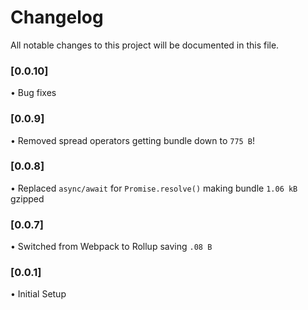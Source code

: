 # Changelog
All notable changes to this project will be documented in this file.

### [0.0.10]
• Bug fixes

### [0.0.9]
• Removed spread operators getting bundle down to `775 B`!

### [0.0.8]
• Replaced `async/await` for `Promise.resolve()` making bundle `1.06 kB` gzipped

### [0.0.7]
• Switched from Webpack to Rollup saving `.08 B`

### [0.0.1]
• Initial Setup
